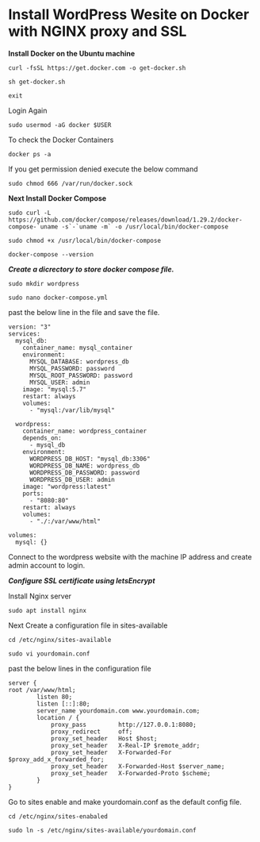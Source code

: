 # Install WordPress Wesite on Docker with NGINX proxy and SSL

****Install Docker on the Ubuntu machine****  
```
curl -fsSL https://get.docker.com -o get-docker.sh
````
```
sh get-docker.sh
````
```
exit
````
Login Again

```
sudo usermod -aG docker $USER 
````
To check the Docker Containers
```
docker ps -a
````
If you get permission denied execute the below command
```
sudo chmod 666 /var/run/docker.sock
````

****Next Install Docker Compose****
```
sudo curl -L https://github.com/docker/compose/releases/download/1.29.2/docker-compose-`uname -s`-`uname -m` -o /usr/local/bin/docker-compose
````
```
sudo chmod +x /usr/local/bin/docker-compose
````
```
docker-compose --version
````
***Create a dicrectory to store docker compose file.***

```
sudo mkdir wordpress
````
```
sudo nano docker-compose.yml
````

past the below line in the file and save the file.

```
version: "3"
services:
  mysql_db:
    container_name: mysql_container
    environment:
      MYSQL_DATABASE: wordpress_db
      MYSQL_PASSWORD: password
      MYSQL_ROOT_PASSWORD: password
      MYSQL_USER: admin
    image: "mysql:5.7"
    restart: always
    volumes:
      - "mysql:/var/lib/mysql"

  wordpress:
    container_name: wordpress_container
    depends_on:
      - mysql_db
    environment:
      WORDPRESS_DB_HOST: "mysql_db:3306"
      WORDPRESS_DB_NAME: wordpress_db
      WORDPRESS_DB_PASSWORD: password
      WORDPRESS_DB_USER: admin
    image: "wordpress:latest"
    ports:
      - "8080:80"
    restart: always
    volumes:
      - "./:/var/www/html"

volumes:
  mysql: {}

````
Connect to the wordpress website with the machine IP address and create admin account to login.

***Configure SSL certificate using letsEncrypt***

Install Nginx server

```
sudo apt install nginx
````
Next Create a configuration file in sites-available

```
cd /etc/nginx/sites-available
````
```
sudo vi yourdomain.conf
````

past the below lines in the configuration file

```
server {
root /var/www/html;
        listen 80; 
        listen [::]:80;
        server_name yourdomain.com www.yourdomain.com;
        location / {
            proxy_pass         http://127.0.0.1:8080;
            proxy_redirect     off;
            proxy_set_header   Host $host;
            proxy_set_header   X-Real-IP $remote_addr;
            proxy_set_header   X-Forwarded-For $proxy_add_x_forwarded_for;
            proxy_set_header   X-Forwarded-Host $server_name;
            proxy_set_header   X-Forwarded-Proto $scheme;
        }
}
````

Go to sites enable and make yourdomain.conf as the default config file.

```
cd /etc/nginx/sites-enabaled
````

```
sudo ln -s /etc/nginx/sites-available/yourdomain.conf
````





